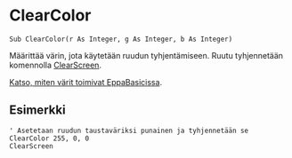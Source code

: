 <!--graphics-->
ClearColor
==========

```eppabasic
Sub ClearColor(r As Integer, g As Integer, b As Integer)
```

Määrittää värin, jota käytetään ruudun tyhjentämiseen.
Ruutu tyhjennetään komennolla [ClearScreen](manual:clearscreen).

[Katso, miten värit toimivat EppaBasicissa](manual:../colors).

Esimerkki
----------
```eppabasic
' Asetetaan ruudun taustaväriksi punainen ja tyhjennetään se
ClearColor 255, 0, 0
ClearScreen
```
